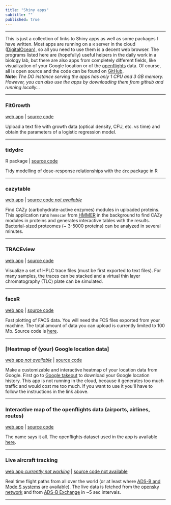 ```yaml
---
title: "Shiny apps"
subtitle: ""
published: true
---
```



***

This is just a collection of links to Shiny apps as well as some packages I have written. Most apps are running on a `R` server in the cloud ([DigitalOcean](https://www.digitalocean.com/)), so all you need to use them is a decent web browser. The programs listed here are (hopefully) useful helpers in the daily work in a biology lab, but there are also apps from completely different fields, like visualization of your Google location or of the [openflights](https://openflights.org/) data. Of course, all is open source and the code can be found on [GitHub](https://github.com/angelovangel).   
**Note**: *The DO instance serving the apps has only 1 CPU and 3 GB memory. However, you can also use the apps by downloading them from github and running locally...*    

***

### FitGrowth
[web app](http://165.22.73.243/fitgrowth) | [source code](https://github.com/angelovangel/FitGrowth)

Upload a text file with growth data (optical density, CFU, etc. *vs* time) and obtain the parameters of a logistic regression model.

***

### tidydrc  
R package | [source code](https://github.com/angelovangel/tidydrc)

Tidy modelling of dose-response relationships with the [`drc`](https://journals.plos.org/plosone/article?id=10.1371/journal.pone.0146021) package in R

***

### cazytable   
[web app](http://165.22.73.243/cazytable/) | [source code *not available*](#)

Find CAZy (carbohydrate-active enzymes) modules in uploaded proteins. This application runs `hmmscan` from [HMMER](http://hmmer.org/) in the background to find CAZy modules in proteins and generates interactive tables with the results. Bacterial-sized proteomes (~ 3-5000 proteins) can be analyzed in several minutes.   


***

### TRACEview
[web app](#) | [source code](https://github.com/angelovangel/TRACEview)

Visualize a set of HPLC trace files (must be first exported to text files). For many samples, the traces can be stacked and a virtual thin layer chromatography (TLC) plate can be simulated.

***

### facsR
[web app](http://165.22.73.243/facsR/) | [source code](https://github.com/angelovangel/facsR)

Fast plotting of FACS data. You will need the FCS files exported from your machine. The total amount of data you can upload is currently limited to 100 Mb. Source code is [here](https://github.com/angelovangel/facsR).

***

### [Heatmap of (your) Google location data]
[web app *not available*](#) | [source code](https://github.com/angelovangel/google-location-heatmap)

Make a customizable and interactive heatmap of your location data from Google. First go to [Google takeout](https://takeout.google.com/settings/takeout) to download your Google location history. This app is not running in the cloud, because it generates too much traffic and would cost me too much. If you want to use it you'll have to follow the instructions in the link above. 

***

### Interactive map of the openflights data (airports, airlines, routes)
[web app](#) | [source code](https://github.com/angelovangel/openflights)

The name says it all. The openflights dataset used in the app is available [here](https://github.com/jpatokal/openflights).

***

### Live aircraft tracking
[web app *currently not working*](#) | [source code not available](#)

Real time flight paths from all over the world (or at least where [ADS-B and Mode S systems](https://en.wikipedia.org/wiki/Automatic_dependent_surveillance_%E2%80%93_broadcast) are available). The live data is fetched from the [opensky network](https://opensky-network.org/) and from [ADS-B Exchange](https://www.adsbexchange.com/) in ~5 sec intervals.

***






